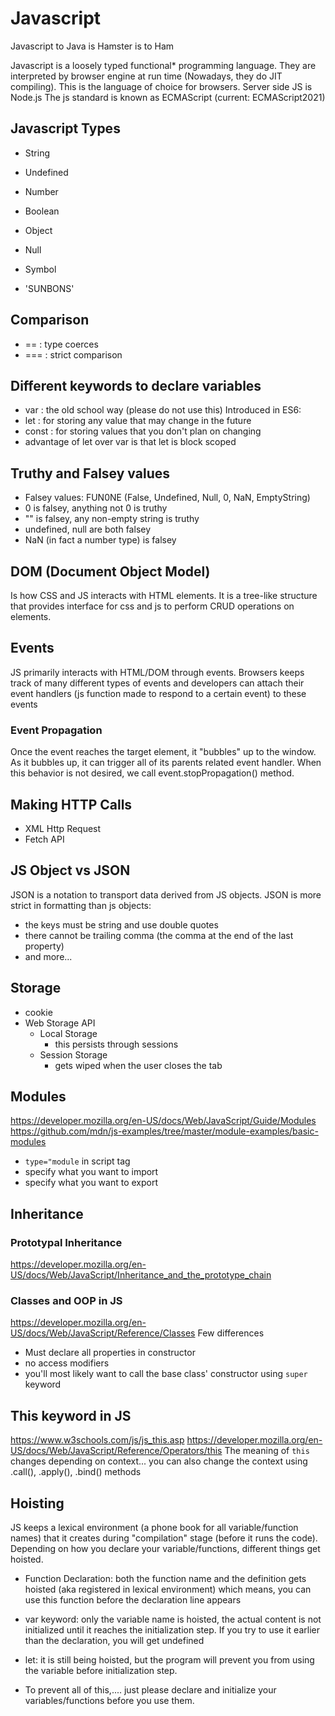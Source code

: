 # Javascript

Javascript to Java is Hamster is to Ham

Javascript is a loosely typed functional* programming language. They are interpreted by browser engine at run time (Nowadays, they do JIT compiling). This is the language of choice for browsers. Server side JS is Node.js
The js standard is known as ECMAScript (current: ECMAScript2021)

## Javascript Types
- String
- Undefined
- Number
- Boolean
- Object
- Null
- Symbol

- 'SUNBONS'

## Comparison
- == : type coerces
- === : strict comparison

## Different keywords to declare variables
- var : the old school way (please do not use this)
Introduced in ES6:
- let : for storing any value that may change in the future
- const : for storing values that you don't plan on changing
- advantage of let over var is that let is block scoped

## Truthy and Falsey values
- Falsey values: FUN0NE (False, Undefined, Null, 0, NaN, EmptyString)
- 0 is falsey, anything not 0 is truthy
- "" is falsey, any non-empty string is truthy
- undefined, null are both falsey
- NaN (in fact a number type) is falsey

## DOM (Document Object Model)
Is how CSS and JS interacts with HTML elements. It is a tree-like structure that provides interface for css and js to perform CRUD operations on elements.

## Events
JS primarily interacts with HTML/DOM through events. Browsers keeps track of many different types of events and developers can attach their event handlers (js function made to respond to a certain event) to these events

### Event Propagation
Once the event reaches the target element, it "bubbles" up to the window. As it bubbles up, it can trigger all of its parents related event handler. When this behavior is not desired, we call event.stopPropagation() method.

## Making HTTP Calls
- XML Http Request
- Fetch API

## JS Object vs JSON
JSON is a notation to transport data derived from JS objects.
JSON is more strict in formatting than js objects:
- the keys must be string and use double quotes
- there cannot be trailing comma (the comma at the end of the last property)
- and more...

## Storage
- cookie
- Web Storage API
    - Local Storage
        - this persists through sessions
    - Session Storage
        - gets wiped when the user closes the tab

## Modules
https://developer.mozilla.org/en-US/docs/Web/JavaScript/Guide/Modules
https://github.com/mdn/js-examples/tree/master/module-examples/basic-modules
- `type="module` in script tag
- specify what you want to import
- specify what you want to export 


## Inheritance
### Prototypal Inheritance
https://developer.mozilla.org/en-US/docs/Web/JavaScript/Inheritance_and_the_prototype_chain
### Classes and OOP in JS
https://developer.mozilla.org/en-US/docs/Web/JavaScript/Reference/Classes
Few differences
- Must declare all properties in constructor
- no access modifiers
- you'll most likely want to call the base class' constructor using `super` keyword 

## This keyword in JS
https://www.w3schools.com/js/js_this.asp
https://developer.mozilla.org/en-US/docs/Web/JavaScript/Reference/Operators/this
The meaning of `this` changes depending on context...
you can also change the context using .call(), .apply(), .bind() methods

## Hoisting
JS keeps a lexical environment (a phone book for all variable/function names) that it creates during "compilation" stage (before it runs the code). Depending on how you declare your variable/functions, different things get hoisted.
- Function Declaration: both the function name and the definition gets hoisted (aka registered in lexical environment) which means, you can use this function before the declaration line appears
- var keyword: only the variable name is hoisted, the actual content is not initialized until it reaches the initialization step. If you try to use it earlier than the declaration, you will get undefined
- let: it is still being hoisted, but the program will prevent you from using the variable before initialization step.


- To prevent all of this,.... just please declare and initialize your variables/functions before you use them.